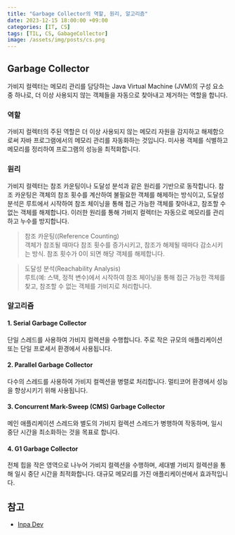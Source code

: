 ```yaml
---
title: "Garbage Collector의 역할, 원리, 알고리즘"
date: 2023-12-15 18:00:00 +09:00
categories: [IT, CS]
tags: [TIL, CS, GabageCollector]
image: /assets/img/posts/cs.png
---
```


## Garbage Collector
가비지 컬렉터는 메모리 관리를 담당하는 Java Virtual Machine (JVM)의 구성 요소 중 하나로, 더 이상 사용되지 않는 객체들을 자동으로 찾아내고 제거하는 역할을 합니다.

### 역할
가비지 컬렉터의 주된 역할은 더 이상 사용되지 않는 메모리 자원을 감지하고 해제함으로써 자바 프로그램에서의 메모리 관리를 자동화하는 것입니다. 미사용 객체를 식별하고 메모리를 정리하여 프로그램의 성능을 최적화합니다.

### 원리
가비지 컬렉터는 참조 카운팅이나 도달성 분석과 같은 원리를 기반으로 동작합니다. 참조 카운팅은 객체의 참조 횟수를 계산하여 불필요한 객체를 해제하는 방식이고, 도달성 분석은 루트에서 시작하여 참조 체이닝을 통해 접근 가능한 객체를 찾아내고, 참조할 수 없는 객체를 해제합니다. 이러한 원리를 통해 가비지 컬렉터는 자동으로 메모리를 관리하고 누수를 방지합니다.

> 참조 카운팅((Reference Counting)     
> 객체가 참조될 때마다 참조 횟수를 증가시키고, 참조가 해제될 때마다 감소시키는 방식. 참조 횟수가 0이 되면 해당 객체를 해제합니다.
     
> 도달성 분석(Reachability Analysis)    
> 루트(예: 스택, 정적 변수)에서 시작하여 참조 체이닝을 통해 접근 가능한 객체를 찾고, 참조할 수 없는 객체를 가비지로 처리합니다.


### 알고리즘

#### 1. Serial Garbage Collector
단일 스레드를 사용하여 가비지 컬렉션을 수행합니다. 주로 작은 규모의 애플리케이션 또는 단일 프로세서 환경에서 사용됩니다.

#### 2. Parallel Garbage Collector
다수의 스레드를 사용하여 가비지 컬렉션을 병렬로 처리합니다. 멀티코어 환경에서 성능을 향상시키기 위해 사용됩니다.

#### 3. Concurrent Mark-Sweep (CMS) Garbage Collector
메인 애플리케이션 스레드와 별도의 가비지 컬렉션 스레드가 병행하여 작동하며, 일시 중단 시간을 최소화하는 것을 목표로 합니다.

#### 4. G1 Garbage Collector
전체 힙을 작은 영역으로 나누어 가비지 컬렉션을 수행하며, 세대별 가비지 컬렉션을 통해 일시 중단 시간을 최적화합니다. 대규모 메모리를 가진 애플리케이션에서 효과적입니다.

## 참고

+ [Inpa Dev](https://inpa.tistory.com/entry/JAVA-%E2%98%95-%EA%B0%80%EB%B9%84%EC%A7%80-%EC%BB%AC%EB%A0%89%EC%85%98GC-%EB%8F%99%EC%9E%91-%EC%9B%90%EB%A6%AC-%EC%95%8C%EA%B3%A0%EB%A6%AC%EC%A6%98-%F0%9F%92%AF-%EC%B4%9D%EC%A0%95%EB%A6%AC)